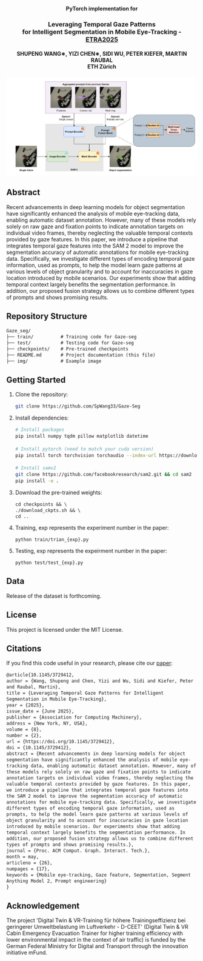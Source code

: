 <h4 align="center">
  PyTorch implementation for
</h4>

<h3 align="center">
Leveraging Temporal Gaze Patterns  <br> for Intelligent Segmentation in Mobile Eye-Tracking - <a href="https://etra.acm.org/2025/">ETRA2025</a>
</h3>
<h4 align="center">
SHUPENG WANG∗, YIZI CHEN∗, SIDI WU, PETER KIEFER, MARTIN RAUBAL <br>
ETH Zürich
</h4>

<p align="center">
<img src="img/pipeline.png" width="800"/>
</p>

## Abstract
Recent advancements in deep learning models for object segmentation have significantly enhanced the analysis of mobile eye-tracking data, enabling automatic dataset annotation. However, many of these models rely solely on raw gaze and fixation points to indicate annotation targets on individual video frames, thereby neglecting the valuable temporal contexts provided by gaze features. In this paper, we introduce a pipeline that integrates temporal gaze features into the SAM 2 model to improve the segmentation accuracy of automatic annotations for mobile eye-tracking data. Specifically, we investigate different types of encoding temporal gaze information, used as prompts, to help the model learn gaze patterns at various levels of object granularity and to account for inaccuracies in gaze location introduced by mobile scenarios. Our experiments show that adding temporal context largely benefits the segmentation performance. In addition, our proposed fusion strategy allows us to combine different types of prompts and shows promising results.

## Repository Structure

```
Gaze_seg/
├── train/          # Training code for Gaze-seg
├── test/           # Testing code for Gaze-seg
├── checkpoints/    # Pre-trained checkpoints 
├── README.md       # Project documentation (this file)
├── img/            # Example image
```

## Getting Started

1. Clone the repository:
    ```bash
    git clone https://github.com/SpWang33/Gaze-Seg
    ```
2. Install dependencies:
    ```bash
    # Install packages 
    pip install numpy tqdm pillow matplotlib datetime

    # Install pytorch (need to match your cuda version)
    pip install torch torchvision torchaudio --index-url https://download.pytorch.org/whl/cu118

    # Install samv2
    git clone https://github.com/facebookresearch/sam2.git && cd sam2
    pip install -e .

    ```
3. Download the pre-trained weights:
    ```
    cd checkpoints && \
    ./download_ckpts.sh && \
    cd ..
    ```

4. Training, exp represents the experiment number in the paper:
    ```
    python train/trian_{exp}.py
    ```

5. Testing, exp represents the expeirment number in the paper:
    ```
    python test/test_{exp}.py
    ```

## Data
Release of the dataset is forthcoming.

## License

This project is licensed under the MIT License.

## Citations

If you find this code useful in your research, please cite our [paper](https://dl.acm.org/doi/pdf/10.1145/3729412):

```
@article{10.1145/3729412,
author = {Wang, Shupeng and Chen, Yizi and Wu, Sidi and Kiefer, Peter and Raubal, Martin},
title = {Leveraging Temporal Gaze Patterns for Intelligent Segmentation in Mobile Eye-Tracking},
year = {2025},
issue_date = {June 2025},
publisher = {Association for Computing Machinery},
address = {New York, NY, USA},
volume = {8},
number = {2},
url = {https://doi.org/10.1145/3729412},
doi = {10.1145/3729412},
abstract = {Recent advancements in deep learning models for object segmentation have significantly enhanced the analysis of mobile eye-tracking data, enabling automatic dataset annotation. However, many of these models rely solely on raw gaze and fixation points to indicate annotation targets on individual video frames, thereby neglecting the valuable temporal contexts provided by gaze features. In this paper, we introduce a pipeline that integrates temporal gaze features into the SAM 2 model to improve the segmentation accuracy of automatic annotations for mobile eye-tracking data. Specifically, we investigate different types of encoding temporal gaze information, used as prompts, to help the model learn gaze patterns at various levels of object granularity and to account for inaccuracies in gaze location introduced by mobile scenarios. Our experiments show that adding temporal context largely benefits the segmentation performance. In addition, our proposed fusion strategy allows us to combine different types of prompts and shows promising results.},
journal = {Proc. ACM Comput. Graph. Interact. Tech.},
month = may,
articleno = {26},
numpages = {17},
keywords = {Mobile eye-tracking, Gaze feature, Segmentation, Segment Anything Model 2, Prompt engineering}
}
```

## Acknowledgement
The project 'Digital Twin & VR-Training für höhere Trainingseffizienz bei geringerer Umweltbelastung im Luftverkehr - D-CEET' (Digital Twin & VR Cabin Emergency Evacuation Trainer for higher training efficiency with lower environmental impact in the context of air traffic) is funded by the German Federal Ministry for Digital and Transport through the innovation initiative mFund.